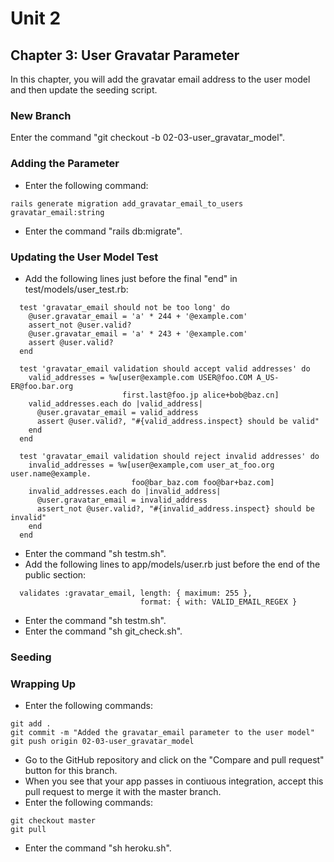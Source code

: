 # Unit 2
## Chapter 3: User Gravatar Parameter

In this chapter, you will add the gravatar email address to the user model and then update the seeding script.

### New Branch
Enter the command "git checkout -b 02-03-user_gravatar_model".

### Adding the Parameter
* Enter the following command:
```
rails generate migration add_gravatar_email_to_users gravatar_email:string
```
* Enter the command "rails db:migrate".

### Updating the User Model Test
* Add the following lines just before the final "end" in test/models/user_test.rb:
```
  test 'gravatar_email should not be too long' do
    @user.gravatar_email = 'a' * 244 + '@example.com'
    assert_not @user.valid?
    @user.gravatar_email = 'a' * 243 + '@example.com'
    assert @user.valid?
  end

  test 'gravatar_email validation should accept valid addresses' do
    valid_addresses = %w[user@example.com USER@foo.COM A_US-ER@foo.bar.org
                         first.last@foo.jp alice+bob@baz.cn]
    valid_addresses.each do |valid_address|
      @user.gravatar_email = valid_address
      assert @user.valid?, "#{valid_address.inspect} should be valid"
    end
  end

  test 'gravatar_email validation should reject invalid addresses' do
    invalid_addresses = %w[user@example,com user_at_foo.org user.name@example.
                           foo@bar_baz.com foo@bar+baz.com]
    invalid_addresses.each do |invalid_address|
      @user.gravatar_email = invalid_address
      assert_not @user.valid?, "#{invalid_address.inspect} should be invalid"
    end
  end
```
* Enter the command "sh testm.sh".
* Add the following lines to app/models/user.rb just before the end of the public section:
```
  validates :gravatar_email, length: { maximum: 255 },
                             format: { with: VALID_EMAIL_REGEX }
```
* Enter the command "sh testm.sh".
* Enter the command "sh git_check.sh".

### Seeding

### Wrapping Up
* Enter the following commands:
```
git add .
git commit -m "Added the gravatar_email parameter to the user model"
git push origin 02-03-user_gravatar_model
```
* Go to the GitHub repository and click on the "Compare and pull request" button for this branch.
* When you see that your app passes in contiuous integration, accept this pull request to merge it with the master branch.
* Enter the following commands:
```
git checkout master
git pull
```
* Enter the command "sh heroku.sh".
